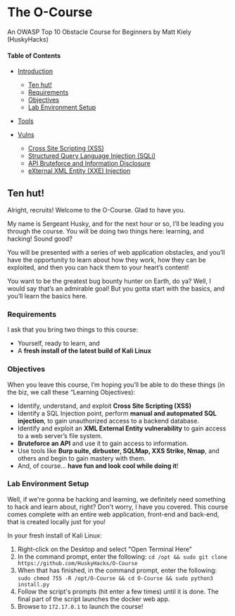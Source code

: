 # The O-Course
An OWASP Top 10 Obstacle Course for Beginners by Matt Kiely (HuskyHacks)

#### Table of Contents  
- [Introduction](../index.md) 
  - [Ten hut!](../index.md#ten-hut)
  - [Requirements](../index.md#requirements) 
  - [Objectives](../index.md#objectives)  
  - [Lab Environment Setup](../index.md#lab-environment-setup)
- [Tools](../tools/)
- [Vulns](../vulns/)
  - [Cross Site Scripting (XSS)](/vulns/xss.md)
  - [Structured Query Language Injection (SQLi)](/vulns/sqli.md)
  - [API Bruteforce and Information Disclosure](/vulns/api.md)
  - [eXternal XML Entity (XXE) Injection](/vulns/xxe.md)
  
  <!-- toc -->


## Ten hut!

Alright, recruits! Welcome to the O-Course. Glad to have you.

My name is Sergeant Husky, and for the next hour or so, I’ll be leading you through the course. You will be doing two things here: learning, and hacking! Sound good?

You will be presented with a series of web application obstacles, and you’ll have the opportunity to learn about how they work, how they can be exploited, and then you can hack them to your heart’s content!

You want to be the greatest bug bounty hunter on Earth, do ya? Well, I would say that’s an admirable goal! But you gotta start with the basics, and you’ll learn the basics here. 

### Requirements

I ask that you bring two things to this course:

- Yourself, ready to learn, and
- A **fresh install of the latest build of Kali Linux**

### Objectives

When you leave this course, I’m hoping you’ll be able to do these things (in the biz, we call these “Learning Objectives):

- Identify, understand, and exploit **Cross Site Scripting (XSS)**
-	Identify a SQL Injection point, perform **manual and autopmated SQL injection**, to gain unauthorized access to a backend database.
-	Identify and exploit an **XML External Entity vulnerability** to gain access to a web server’s file system.
-	**Bruteforce an API** and use it to gain access to information.
-	Use tools like **Burp suite, dirbuster, SQLMap, XXS Strike, Nmap**, and others and begin to gain mastery with them.
-	And, of course… **have fun and look cool while doing it**!

### Lab Environment Setup

Well, if we're gonna be hacking and learning, we definitely need something to hack and learn about, right? Don't worry, I have you covered. This course comes complete with an entire web application, front-end and back-end, that is created locally just for you!

In your fresh install of Kali Linux:

1. Right-click on the Desktop and select "Open Terminal Here"
2. In the command prompt, enter the following: `cd /opt && sudo git clone https://github.com/HuskyHacks/O-Course`
3. When that has finished, in the command prompt, enter the following: `sudo chmod 755 -R /opt/O-Course && cd O-Course && sudo python3 install.py`
4. Follow the script's prompts (hit enter a few times) until it is done. The final part of the script launches the docker web app.
5. Browse to `172.17.0.1` to launch the course!

## 
